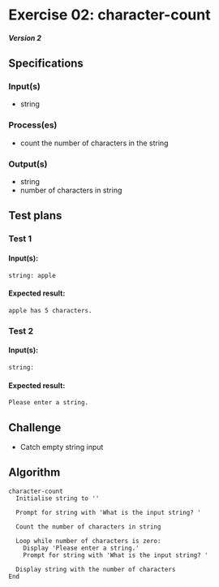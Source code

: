 # Exercise 02: character-count
##### Version 2

## Specifications

### Input(s)
+ string

### Process(es)
+ count the number of characters in the string

### Output(s)
+ string
+ number of characters in string

## Test plans

### Test 1
#### Input(s):
`string: apple`

#### Expected result:
`apple has 5 characters.`

### Test 2
#### Input(s):
`string:`

#### Expected result:
`Please enter a string.`

## Challenge
+ Catch empty string input

## Algorithm
```
character-count
  Initialise string to ''

  Prompt for string with 'What is the input string? '

  Count the number of characters in string

  Loop while number of characters is zero:
    Display 'Please enter a string.'
    Prompt for string with 'What is the input string? '

  Display string with the number of characters
End
```
